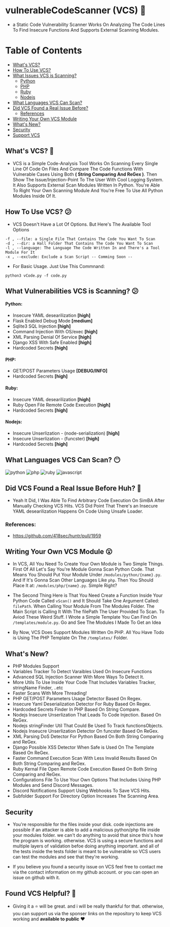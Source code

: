 # vulnerableCodeScanner (VCS) :dizzy:
- a Static Code Vulnerability Scanner Works On Analyzing The Code Lines To Find Insecure Functions And Supports External Scanning Modules.

Table of Contents
=================

- [What's VCS?](#whats-vcs-thinking)
- [How To Use VCS?](#how-to-use-vcs-confused)
- [What Issues VCS is Scanning?](#what-vulnerabilities-vcs-is-scanning-confused)
    * [Python](#python)
    * [PHP](#php)
    * [Ruby](#ruby)
    * [Nodejs](#nodejs)
- [What Languages VCS Can Scan?](#what-languages-vcs-can-scan-no_mouth)
- [Did VCS Found a Real Issue Before?](#did-vcs-found-a-real-issue-before-huh-yawning_face)
    * [References](#references)
- [Writing Your Own VCS Module](#writing-your-own-vcs-module-open_mouth)
- [What's New?](#whats-new)
- [Security](#security)
- [Support VCS](#found-this-tool-helpful-heartbeat)

## What's VCS? :thinking:
- VCS is a Simple Code-Analysis Tool Works On Scanning Every Single Line Of Code On Files And Compare The Code Functions With Vulnerable Cases Using Both **( String Comparing And ReGex )**. Then Show The Issue/Injection-Point To The User With Cool Logging System. It Also Supports External Scan Modules Written In Python. You're Able To Right Your Own Scanning Module And You're Free To Use All Python Modules Inside Of It. 

## How To Use VCS? :confused:
- VCS Doesn't Have a Lot Of Options. But Here's The Available Tool Options

```
-f , --file: a Single File That Contains The Code You Want To Scan
-d , --dir: a Hall Folder That Contains The Code You Want To Scan
-l , --language: The Language The Code Written In and There's a Tool Module For It
-x , --exclude: Exclude a Scan Script -- Comming Soon --
```
- For Basic Usage. Just Use This Commnand:
```
python3 vCode.py -f code.py
```

## What Vulnerabilities VCS is Scanning? :confused:
#### Python:
- Insecure YAML desearilization **[high]**
- Flask Enabled Debug Mode **[medium]**
- Sqlite3 SQL Injection **[high]**
- Command Injection With OS/exec **[high]**
- XML Parsing Denial Of Service **[high]**
- Django XSS With Safe Enabled **[high]**
- Hardcoded Secrets **[high]**

#### PHP:
- GET/POST Parameters Usage **[DEBUG/INFO]**
- Hardcoded Secrets **[high]**

#### Ruby:
- Insecure YAML desearilization **[high]**
- Ruby Open File Remote Code Execution **[high]**
- Hardcoded Secrets **[high]**

#### Nodejs:
- Insecure Unserlization - (node-serialization) **[high]**
- Insecure Unserlization - (funcster) **[high]**
- Hardcoded Secrets **[high]**


## What Languages VCS Can Scan? :no_mouth:
![python](https://github.com/abranhe/programming-languages-logos/blob/master/src/python/python_32x32.png?raw=true)
![php](https://github.com/abranhe/programming-languages-logos/blob/master/src/php/php_32x32.png?raw=true)
![ruby](https://github.com/abranhe/programming-languages-logos/blob/master/src/ruby/ruby_32x32.png?raw=true)
![javascript](https://github.com/abranhe/programming-languages-logos/blob/master/src/javascript/javascript_32x32.png?raw=true)

## Did VCS Found a Real Issue Before Huh? :yawning_face:
- Yeah It Did, I Was Able To Find Arbitrary Code Execution On SimBA After Manually Checking VCS Hits. VCS Did Point That There's an Insecure YAML desearilization Happens On Code Using Unsafe Loader.

### References:
- https://github.com/418sec/huntr/pull/1959

## Writing Your Own VCS Module :open_mouth:
- In VCS, All You Need To Create Your Own Module is Two Simple Things. First Of All Let's Say You're Module Gonna Scan Python Code. That Means You Should Put Your Module Under `/modules/python/{name}.py`. And If It's Gonna Scan Other Languages Like `php`. Then You Should Place It at: `/modules/php/{name}.py`. Simple Right?

- The Second Thing Here is That You Need Create a Function Inside Your Python Code Called `vScan()` and It Should Take One Argument Called: `filePath`. When Calling Your Module From The Modules Folder. The Main Script is Calling It With The filePath The User Provided To Scan. To Aviod These Weird Stuff. I Wrote a Simple Template You Can Find On `/templates/module.py`. Go and See The Modules I Made To Get an Idea

- By Now, VCS Does Support Modules Written On PHP. All You Have Todo is Using The PHP Template On The `/templates/` Folder.

## What's New?
- PHP Modules Support
- Variables Tracker To Detect Varaibles Used On Insecure Functions
- Advanced SQL Injection Scanner With More Ways To Detect It.
- More Utils To Use Inside Your Code That Includes Variables Tracker, stringName Finder, ..etc
- Faster Scans With More Threading!
- PHP GET/POST Parameters Usage Detector Based On Regex.
- Insecure Yaml Deserialization Detector For Ruby Based On Regex.
- Hardcoded Secrets Finder In PHP Based On String Compare.
- Nodejs Insecure Unserlization That Leads To Code Injection. Based On ReGex.
- Nodejs stringFinder Util That Could Be Used To Track functionsObjects.
- Nodejs Inseucre Unserlization Detector On funcster Based On ReGex.
- XML Parsing DoS Detector For Python Based On Both String Comparing and ReGex.
- Django Possible XSS Detector When Safe is Used On The Template Based On ReGex.
- Faster Command Execution Scan With Less Invalid Results Based On Both String Comparing and ReGex.
- Ruby Kernal File Open Remote Code Execution Based On Both String Comparing and ReGex.
- Configurations File To Use Your Own Options That Includes Using PHP Modules and Send Discord Messages.
- Discord Notifications Support Using Webhooks To Save VCS Hits.
- Subfolder Support For Directory Option Increases The Scanning Area.

## Security
- You're responsible for the files inside your disk. code injections are possible if an attacker is able to add a malicious python/php file inside your modules folder. we can't do anything to avoid that since this's how the program is working. otherwise. VCS is using a secure functions and multiple layers of validation befoe doing anything important. and all of the tests inside the tests folder is meant to be vulnerable so VCS users can test the modules and see that they're working.

- If you believe you found a security issue on VCS feel free to contact me via the contact information on my github account. or you can open an issue on github with it.

## Found VCS Helpful? :heartbeat:
- Giving it a :star: will be great. and i will be really thankful for that. otherwise, you can support us via the sponser links on the repository to keep VCS working and **available to public** :heart:
